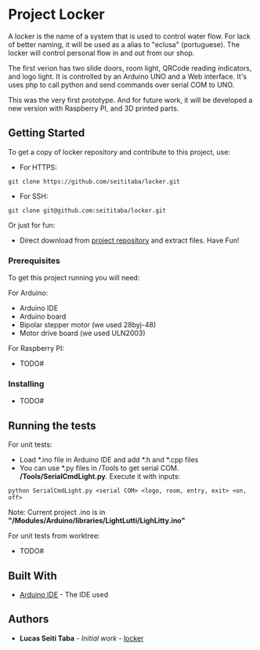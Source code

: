 # Project Locker

A locker is the name of a system that is used to control water flow. For lack of better naming, it will be used as a alias to "eclusa" (portuguese). The locker will control personal flow in and out from our shop.

The first verion has two slide doors, room light, QRCode reading indicators, and logo light. It is controlled by an Arduino UNO and a Web interface. It's uses php to call python and send commands over serial COM to UNO.

This was the very first prototype. And for future work, it will be developed a new version with Raspberry PI, and 3D printed parts.


## Getting Started

To get a copy of locker repository and contribute to this project, use:

* For HTTPS:
```
git clone https://github.com/seititaba/locker.git
```
* For SSH:
```
git clone git@github.com:seititaba/locker.git
```

Or just for fun:
* Direct download from [project repository](https://github.com/seititaba/locker/archive/master.zip) and extract files. Have Fun!


### Prerequisites

To get this project running you will need:

For Arduino:
* Arduino IDE
* Arduino board
* Bipolar stepper motor (we used 28byj-48)
* Motor drive board (we used ULN2003)

For Raspberry PI:
* TODO#


### Installing

* TODO#


## Running the tests

For unit tests:
* Load *.ino file in Arduino IDE and add *.h and *.cpp files
* You can use *.py files in /Tools to get serial COM. **/Tools/SerialCmdLight.py**. Execute it with inputs: 
```
python SerialCmdLight.py <serial COM> <logo, room, entry, exit> <on, off>
```

Note: Current project .ino is in **"/Modules/Arduino/libraries/LightLutti/LighLitty.ino"**

For unit tests from worktree:
* TODO#


## Built With

* [Arduino IDE](https://www.arduino.cc/en/Main/Software) - The IDE used


## Authors

* **Lucas Seiti Taba** - *Initial work* - [locker](https://github.com/locker)


